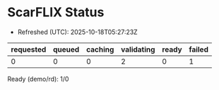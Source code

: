 ﻿# ScarFLIX Status

* Refreshed (UTC): 2025-10-18T05:27:23Z

| requested | queued | caching | validating | ready | failed |
|-----------|--------|---------|------------|-------|--------|
| 0 | 0 | 0 | 2 | 0 | 1 |

Ready (demo/rd): 1/0
